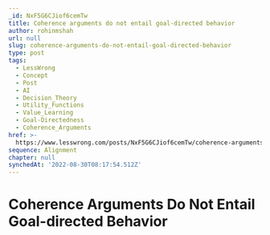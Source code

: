 ```yaml
---
_id: NxF5G6CJiof6cemTw
title: Coherence arguments do not entail goal-directed behavior
author: rohinmshah
url: null
slug: coherence-arguments-do-not-entail-goal-directed-behavior
type: post
tags:
  - LessWrong
  - Concept
  - Post
  - AI
  - Decision_Theory
  - Utility_Functions
  - Value_Learning
  - Goal-Directedness
  - Coherence_Arguments
href: >-
  https://www.lesswrong.com/posts/NxF5G6CJiof6cemTw/coherence-arguments-do-not-entail-goal-directed-behavior
sequence: Alignment
chapter: null
synchedAt: '2022-08-30T08:17:54.512Z'
---
```


# Coherence Arguments Do Not Entail Goal-directed Behavior
